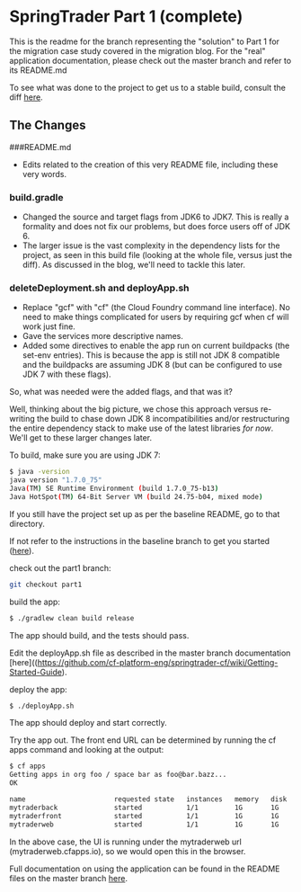 # SpringTrader Part 1 (complete)
This is the readme for the branch representing the "solution" to Part 1 for the migration case study covered in the migration blog. For the "real" application documentation, please check out the master branch and refer to its README.md

To see what was done to the project to get us to a stable build, consult the diff [here](https://github.com/cf-platform-eng/springtrader-cf/compare/baseline...part1).

## The Changes
###README.md
* Edits related to the creation of this very README file, including these very words.

### build.gradle
* Changed the source and target flags from JDK6 to JDK7. This is really a formality and does not fix our problems, but does force users off of JDK 6.
* The larger issue is the vast complexity in the dependency lists for the project, as seen in this build file (looking at the whole file, versus just the diff). As discussed in the blog, we'll need to tackle this later.

### deleteDeployment.sh and deployApp.sh
* Replace "gcf" with "cf" (the Cloud Foundry command line interface). No need to make things complicated for users by requiring gcf when cf will work just fine.
* Gave the services more descriptive names.
* Added some directives to enable the app run on current buildpacks (the set-env entries). This is because the app is still not JDK 8 compatible and the buildpacks are assuming JDK 8 (but can be configured to use JDK 7 with these flags).

So, what was needed were the added flags, and that was it? 

Well, thinking about the big picture, we chose this approach versus re-writing the build to chase down JDK 8 incompatibilities and/or restructuring the entire dependency stack to make use of the latest libraries *for now*. We'll get to these larger changes later.

To build, make sure you are using JDK 7:
```bash
$ java -version
java version "1.7.0_75"
Java(TM) SE Runtime Environment (build 1.7.0_75-b13)
Java HotSpot(TM) 64-Bit Server VM (build 24.75-b04, mixed mode)
```
If you still have the project set up as per the baseline README, go to that directory.

If not refer to the instructions in the baseline branch to get you started ([here](https://github.com/cf-platform-eng/springtrader-cf/blob/baseline/README.md)).

check out the part1 branch:
```bash
git checkout part1
```

build the app:
```bash
$ ./gradlew clean build release
```
The app should build, and the tests should pass.

Edit the deployApp.sh file as described in the master branch documentation [here]((https://github.com/cf-platform-eng/springtrader-cf/wiki/Getting-Started-Guide).

deploy the app:
```bash
$ ./deployApp.sh
```

The app should deploy and start correctly.

Try the app out. The front end URL can be determined by running the cf apps command and looking at the output:

```bash
$ cf apps
Getting apps in org foo / space bar as foo@bar.bazz...
OK

name                      requested state   instances   memory   disk   urls   
mytraderback              started           1/1         1G       1G     mytraderback.cfapps.io   
mytraderfront             started           1/1         1G       1G     mytraderfront.cfapps.io   
mytraderweb               started           1/1         1G       1G     mytraderweb.cfapps.io   
```

In the above case, the UI is running under the mytraderweb url (mytraderweb.cfapps.io), so we would open this in the browser.

Full documentation on using the application can be found in the README files on the master branch [here](https://github.com/cf-platform-eng/springtrader-cf).
